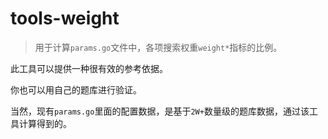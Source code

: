 # tools-weight

> 用于计算`params.go`文件中，各项搜索权重`weight*`指标的比例。

此工具可以提供一种很有效的参考依据。

你也可以用自己的题库进行验证。

当然，现有`params.go`里面的配置数据，是基于`2W+`数量级的题库数据，通过该工具计算得到的。
